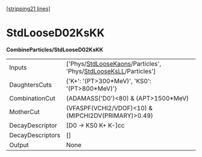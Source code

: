[[stripping21 lines]](./stripping21-index)

# StdLooseD02KsKK

**CombineParticles/StdLooseD02KsKK**

|                  |                                                                                                                                                                |
|------------------|----------------------------------------------------------------------------------------------------------------------------------------------------------------|
| Inputs           | ['Phys/[StdLooseKaons](./stripping21-commonparticles-stdloosekaons)/Particles', 'Phys/[StdLooseKsLL](./stripping21-commonparticles-stdlooseksll)/Particles'] |
| DaughtersCuts    | {'K+': '(PT\>300\*MeV)', 'KS0': '(PT\>800\*MeV)'}                                                                                                              |
| CombinationCut   | (ADAMASS('D0')\<80) & (APT\>1500\*MeV)                                                                                                                         |
| MotherCut        | (VFASPF(VCHI2/VDOF)\<10) & (MIPCHI2DV(PRIMARY)\>0.49)                                                                                                          |
| DecayDescriptor  | [D0 -\> KS0 K+ K-]cc                                                                                                                                         |
| DecayDescriptors | []                                                                                                                                                           |
| Output           | None                                                                                                                                                           |
